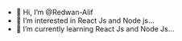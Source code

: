 - 👋 Hi, I’m @Redwan-Alif
- 👀 I’m interested in  React Js and Node js...
- 🌱 I’m currently learning React Js and Node Js...



